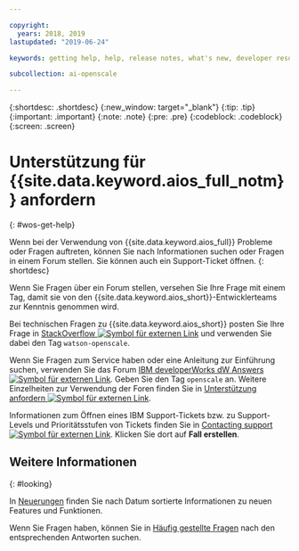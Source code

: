 ```yaml
---

copyright:
  years: 2018, 2019
lastupdated: "2019-06-24"

keywords: getting help, help, release notes, what's new, developer resources 

subcollection: ai-openscale

---
```


{:shortdesc: .shortdesc}
{:new_window: target="_blank"}
{:tip: .tip}
{:important: .important}
{:note: .note}
{:pre: .pre}
{:codeblock: .codeblock}
{:screen: .screen}

# Unterstützung für {{site.data.keyword.aios_full_notm}} anfordern
{: #wos-get-help}

Wenn bei der Verwendung von {{site.data.keyword.aios_full}} Probleme oder Fragen auftreten, können Sie nach Informationen suchen oder Fragen in einem Forum stellen. Sie können auch ein Support-Ticket öffnen.
{: shortdesc}

Wenn Sie Fragen über ein Forum stellen, versehen Sie Ihre Frage mit einem Tag, damit sie von den {{site.data.keyword.aios_short}}-Entwicklerteams zur Kenntnis genommen wird.

Bei technischen Fragen zu {{site.data.keyword.aios_short}} posten Sie Ihre Frage in [StackOverflow ![Symbol für externen Link](../../icons/launch-glyph.svg "Symbol für externen Link")](https://stackoverflow.com/questions/tagged/watson-openscale) und verwenden Sie dabei den Tag `watson-openscale`.

Wenn Sie Fragen zum Service haben oder eine Anleitung zur Einführung suchen, verwenden Sie das Forum [IBM developerWorks dW Answers ![Symbol für externen Link](../../icons/launch-glyph.svg "Symbol für exernen Link")](https://developer.ibm.com/?s=openscale). Geben Sie den Tag `openscale` an. Weitere Einzelheiten zur Verwendung der Foren finden Sie in [Unterstützung anfordern ![Symbol für externen Link](../../icons/launch-glyph.svg "Symbol für externen Link")](https://developer.ibm.com/answers/smartspace/dw-answers-help/index.html).

Informationen zum Öffnen eines IBM Support-Tickets bzw. zu Support-Levels und Prioritätsstufen von Tickets finden Sie in [Contacting support ![Symbol für externen Link](../../icons/launch-glyph.svg "Symbol für externen Link")](https://cloud.ibm.com/unifiedsupport/supportcenter). Klicken Sie dort auf **Fall erstellen**.

## Weitere Informationen
{: #looking}

In [Neuerungen](/docs/services/ai-openscale?topic=ai-openscale-rn-relnotes) finden Sie nach Datum sortierte Informationen zu neuen Features und Funktionen.

Wenn Sie Fragen haben, können Sie in [Häufig gestellte Fragen](/docs/services/ai-openscale?topic=ai-openscale-wos-faqs) nach den entsprechenden Antworten suchen.
